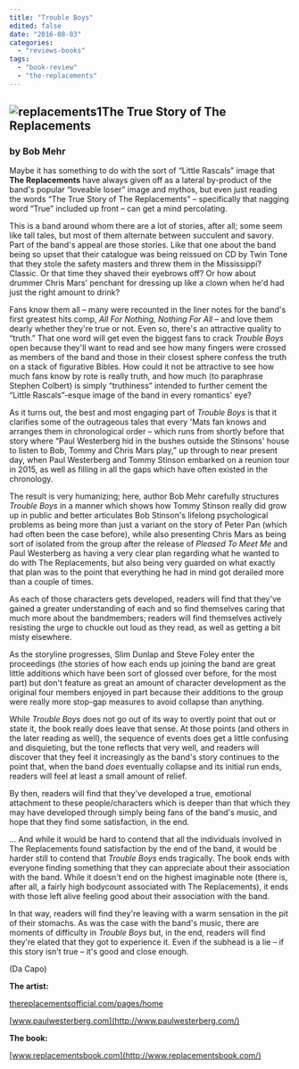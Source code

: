 ```yaml
---
title: "Trouble Boys"
edited: false
date: "2016-08-03"
categories:
  - "reviews-books"
tags:
  - "book-review"
  - "the-replacements"
---
```


## ![replacements1](https://hellbound.ca/wp-content/uploads/2016/08/replacements1-175x300.jpg)The True Story of The Replacements

### by Bob Mehr

Maybe it has something to do with the sort of “Little Rascals” image that **The Replacements** have always given off as a lateral by-product of the band's popular “loveable loser” image and mythos, but even just reading the words “The True Story of The Replacements” – specifically that nagging word “True” included up front – can get a mind percolating.

This is a band around whom there are a lot of stories, after all; some seem like tall tales, but most of them alternate between succulent and savory. Part of the band's appeal are those stories. Like that one about the band being so upset that their catalogue was being reissued on CD by Twin Tone that they stole the safety masters and threw them in the Mississippi? Classic. Or that time they shaved their eyebrows off? Or how about drummer Chris Mars' penchant for dressing up like a clown when he'd had just the right amount to drink?

Fans know them all – many were recounted in the liner notes for the band's first greatest hits comp, _All For Nothing, Nothing For All_ – and love them dearly whether they're true or not. Even so, there's an attractive quality to “truth.” That one word will get even the biggest fans to crack _Trouble Boys_ open because they'll want to read and see how many fingers were crossed as members of the band and those in their closest sphere confess the truth on a stack of figurative Bibles. How could it not be attractive to see how much fans know by rote is really truth, and how much (to paraphrase Stephen Colbert) is simply “truthiness” intended to further cement the “Little Rascals”-esque image of the band in every romantics' eye?

As it turns out, the best and most engaging part of _Trouble Boys_ is that it clarifies some of the outrageous tales that every 'Mats fan knows and arranges them in chronological order – which runs from shortly before that story where “Paul Westerberg hid in the bushes outside the Stinsons' house to listen to Bob, Tommy and Chris Mars play,” up through to near present day, when Paul Westerberg and Tommy Stinson embarked on a reunion tour in 2015, as well as filling in all the gaps which have often existed in the chronology.

The result is very humanizing; here, author Bob Mehr carefully structures _Trouble Boys_ in a manner which shows how Tommy Stinson really did grow up in public and better articulates Bob Stinson's lifelong psychological problems as being more than just a variant on the story of Peter Pan (which had often been the case before), while also presenting Chris Mars as being sort of isolated from the group after the release of _Pleased To Meet Me_ and Paul Westerberg as having a very clear plan regarding what he wanted to do with The Replacements, but also being very guarded on what exactly that plan was to the point that everything he had in mind got derailed more than a couple of times.

As each of those characters gets developed, readers will find that they've gained a greater understanding of each and so find themselves caring that much more about the bandmembers; readers will find themselves actively resisting the urge to chuckle out loud as they read, as well as getting a bit misty elsewhere.

As the storyline progresses, Slim Dunlap and Steve Foley enter the proceedings (the stories of how each ends up joining the band are great little additions which have been sort of glossed over before, for the most part) but don't feature as great an amount of character development as the original four members enjoyed in part because their additions to the group were really more stop-gap measures to avoid collapse than anything.

While _Trouble Boys_ does not go out of its way to overtly point that out or state it, the book really does leave that sense. At those points (and others in the later reading as well), the sequence of events does get a little confusing and disquieting, but the tone reflects that very well, and readers will discover that they feel it increasingly as the band's story continues to the point that, when the band _does_ eventually collapse and its initial run ends, readers will feel at least a small amount of relief.

By then, readers will find that they've developed a true, emotional attachment to these people/characters which is deeper than that which they may have developed through simply being fans of the band's music, and hope that they find some satisfaction, in the end.

... And while it would be hard to contend that all the individuals involved in The Replacements found satisfaction by the end of the band, it would be harder still to contend that _Trouble Boys_ ends tragically. The book ends with everyone finding something that they can appreciate about their association with the band. While it doesn't end on the highest imaginable note (there is, after all, a fairly high bodycount associated with The Replacements), it ends with those left alive feeling good about their association with the band.

In that way, readers will find they're leaving with a warm sensation in the pit of their stomachs. As was the case with the band's music, there are moments of difficulty in _Trouble Boys_ but, in the end, readers will find they're elated that they got to experience it. Even if the subhead is a lie – if this story isn't true – it's good and close enough.

(Da Capo)

**The artist:**

[thereplacementsofficial.com/pages/home](http://thereplacementsofficial.com/pages/home)

[www.paulwesterberg.com](http://www.paulwesterberg.com/)

**The book:**

[www.replacementsbook.com](http://www.replacementsbook.com/)
